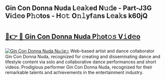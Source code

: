 ## Gin Con Donna Nuda L𝚎a𝚔ed N𝚞𝚍e - Part-J3G Vi𝚍𝚎o P𝚑𝚘tos - H𝚘𝚝 O𝚗𝚕yf𝚊ns L𝚎a𝚔s k60jQ

# <h2><a href="http://kfcd49n.oniu.top/?m=Gin+Con+Donna+Nuda">🔗👉 🔴 Gin Con Donna Nuda P𝚑ot𝚘𝚜 V𝚒d𝚎o</a></h2>

[![Gin Con Donna Nuda Nu𝚍e𝚜](https://i.imgur.com/0qMVB7G.gif)](http://kfcd49n.oniu.top/?m=Gin+Con+Donna+Nuda)
Web-based artist and dance collaborator Gin Con Donna Nuda, recognized for creating and disseminating dance and lifestyle content via solo and collaborative dance performances and short videos. Prodigious performer Gin Con Donna Nuda, recognized for their remarkable talents and achievements in the entertainment industry.  
